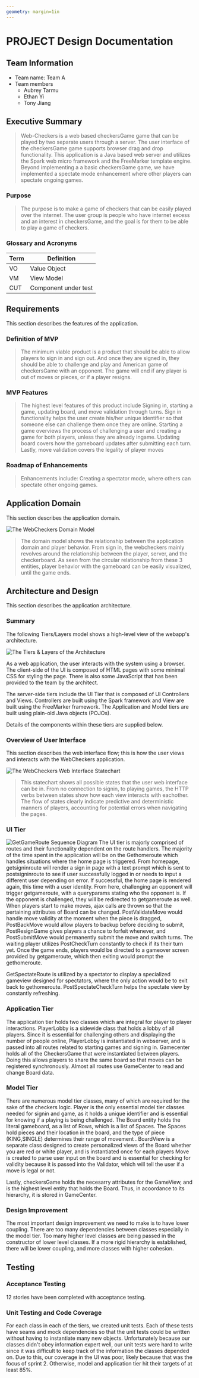 ```yaml
---
geometry: margin=1in
---
```

# PROJECT Design Documentation

## Team Information
* Team name: Team A
* Team members
  * Aubrey Tarmu
  * Ethan Yi
  * Tony Jiang

## Executive Summary
> Web-Checkers is a web based checkersGame game that can be played by two separate users through a server. The user interface of the checkersGame game supports browser drag and drop functionality. This application is a Java based web server and utilizes the Spark web micro framework and the FreeMarker template engine. Beyond implementing a a basic checkersGame game, we have implemented a spectate mode enhancement where other players can spectate ongoing games.

### Purpose
> The purpose is to make a game of checkers that can be easily played over the internet. The user group is people who have internet excess and an interest in checkersGame, and the goal is for them to be able to play a game of checkers.

### Glossary and Acronyms

| Term | Definition |
|------|------------|
| VO | Value Object |
| VM | View Model |
| CUT| Component under test  |



## Requirements

This section describes the features of the application.


### Definition of MVP
> The minimum viable product is a product that should be able to allow players to sign in and sign out. 
And once they are signed in, they should be able to challenge and play and American game of checkersGame with an opponent.
The game will end if any player is out of moves or pieces, or if a player resigns.

### MVP Features
> The highest level features of this product include Signing in, starting a game, updating board, and move validation through turns.
Sign in functionality helps the user create his/her unique identifier so that someone else can challenge them once they are online.
Starting a game overviews the process of challenging a user and creating a game for both players, unless they are already ingame.
Updating board covers how the gameboard updates after submitting each turn. Lastly, move validation covers the legality
of player moves

### Roadmap of Enhancements
> Enhancements include:
Creating a spectator mode, where others can spectate other ongoing games.


## Application Domain

This section describes the application domain.

![The WebCheckers Domain Model](swen261adomainanalysis.png)

> The domain model shows the relationship between the application domain and player behavior.
From sign in, the webcheckers mainly revolves around the relationship between the player, server, and the checkerboard.
As seen from the circular relationship from these 3 entities, player behavior with the gameboard can be easily visualized, until 
the game ends.


## Architecture and Design

This section describes the application architecture.

### Summary

The following Tiers/Layers model shows a high-level view of the webapp's architecture.

![The Tiers & Layers of the Architecture](architecture-tiers-and-layers.png)

As a web application, the user interacts with the system using a
browser.  The client-side of the UI is composed of HTML pages with
some minimal CSS for styling the page.  There is also some JavaScript
that has been provided to the team by the architect.

The server-side tiers include the UI Tier that is composed of UI Controllers and Views.
Controllers are built using the Spark framework and View are built using the FreeMarker framework.  The Application and Model tiers are built using plain-old Java objects (POJOs).

Details of the components within these tiers are supplied below.


### Overview of User Interface

This section describes the web interface flow; this is how the user views and interacts
with the WebCheckers application.

![The WebCheckers Web Interface Statechart](swen261astatechart(2).png)

> This statechart shows all possible states that the user web interface can be in. From no connection to signin, to playing games,
the HTTP verbs between states show how each view interacts with eachother. The flow of states clearly indicate predictive and deterministic
manners of players, accounting for potential errors when navigating the pages.

### UI Tier
![GetGameRoute Sequence Diagram](swen261asequence.png)
The UI tier is majorly comprised of routes and their functionality dependent on the route handlers. 
The majority of the time spent in the application will be on the Gethomeroute which handles situations where the home page is triggered.
From homepage, getsigninroute will render a sign in page with a text prompt which is sent to postsigninroute to see if user successfully logged
in or needs to input a different user depending on error. If successful, the home page is rendered again, this time with a user identity.
From here, challenging an opponent will trigger getgameroute, with a queryparams stating who the opponent is. If the opponent is challenged, they
will be redirected to getgameroute as well. 
When players start to make moves, ajax calls are thrown so that the pertaining attributes of Board can be changed. PostValidateMove would handle move validity
at the moment when the piece is dragged, PostBackMove would allow players to backup before deciding to submit, PostResignGame gives players a chance to forfeit whenever,
and PostSubmitMove would permanently submit the move and switch turns. The waiting player utilizes PostCheckTurn constantly to check if its their turn yet.
Once the game ends, players would be directed to a gameover screen provided by getgameroute, which then exiting would prompt the gethomeroute.

GetSpectateRoute is utilized by a spectator to display a specialized gameview designed for spectators, where the only action would be to exit back to gethomeroute.
PostSpectateCheckTurn helps the spectate view by constantly refreshing.


### Application Tier
The application tier holds two classes which are integral for player to player interactions. PlayerLobby is a sidewide class that holds a lobby of all players. 
Since it is essential for challenging others and displaying the number of people online, PlayerLobby is instantiated in webserver, and is passed into all routes related
to starting games and signing in. Gamecenter holds all of the CheckersGame that were instantiated between players. Doing this allows players to share the same board so that
moves can be registered synchronously. Almost all routes use GameCenter to read and change Board data.

### Model Tier
There are numerous model tier classes, many of which are required for the sake of the checkers logic. Player is the only essential model tier classes needed for signin and game, as it holds a unique identifier and is essential for knowing if a playing is being challenged. The Board entity holds the literal gameboard, as a list of Rows, which is a list of Spaces. The Spaces hold pieces and their location in the board, and the type of piece (KING,SINGLE) determines their range of movement  .
BoardView is a separate class designed to create personalized views of the Board whether you are red or white player, and is instantiated once for each players
Move is created to parse user input on the board and is essential for checking for validity because it is passed into the Validator, which will tell the user if a move is legal or not.

Lastly, checkersGame holds the necesarry attributes for the GameView, and is the highest level entity that holds the Board. Thus, in acoordance to its hierarchy, it is stored in GameCenter.

### Design Improvement
The most important design improvement we need to make is to have lower coupling. There are too many dependencies between classes especially in the model tier.
Too many higher level classes are being passed in the constructor of lower level classes. If a more rigid hierarchy is established, there will be lower coupling,
and more classes with higher cohesion. 

## Testing

### Acceptance Testing
12 stories have been completed with acceptance testing. 

### Unit Testing and Code Coverage

For each class in each of the tiers, we created unit tests. Each of these tests have seams and mock dependencies so that the unit tests could be written 
without having to instantiate many new objects. 
Unfortunately because our classes didn't obey information expert well, our unit tests were hard to write since it was difficult to keep track of the information the classes depended on. Due to this, our coverage in the UI was poor, likely because that was the focus of sprint 2. Otherwise, model and application tier hit their targets
of at least 85%.
